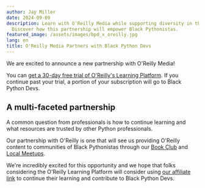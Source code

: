 ```yaml
---
author: Jay Miller
date: 2024-09-09
description: Learn with O'Reilly Media while supporting diversity in the Python community.
  Discover how this partnership will empower Black Pythonistas.
featured_image: /assets/images/bpd_x_oreilly.jpg
lang: en
title: O'Reilly Media Partners with Black Python Devs
---
```


We are excited to announce a new partnership with O'Reilly Media!

You can [get a 30-day free trial of O'Reilly's Learning Platform](https://oreillymedia.pxf.io/c/5713155/2126973/15173). If you continue past your trial, a portion of your subscription will go to Black Python Devs.

## A multi-faceted partnership

A common question from professionals is how to continue learning and what resources are trusted by other Python professionals.

Our partnership with O'Reilly is one that will see us providing O'Reilly content to communities of Black Pythonistas through our [Book Club](https://blackpythondevs.com/bookclub) and [Local Meetups](https://www.meetup.com/pro/black-python-devs).

We're incredibly excited for this opportunity and we hope that folks considering the O'Reilly Learning Platform will consider using [our affiliate link](https://oreillymedia.pxf.io/c/5713155/2126973/15173) to continue their learning and contribute to Black Python Devs.
